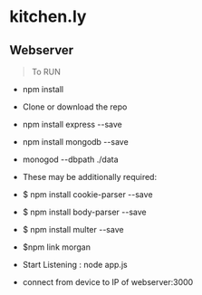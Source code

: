 # kitchen.ly 
## Webserver

> To RUN
 - npm install
 - Clone or download the repo
 - npm install express --save
 - npm install mongodb --save
 - monogod --dbpath ./data
 - These may be additionally required:
 - $ npm install cookie-parser --save
 - $ npm install body-parser --save
 - $ npm install multer --save
 - $npm link morgan
 
 - Start Listening : node app.js
 - connect from device to IP of webserver:3000

	
